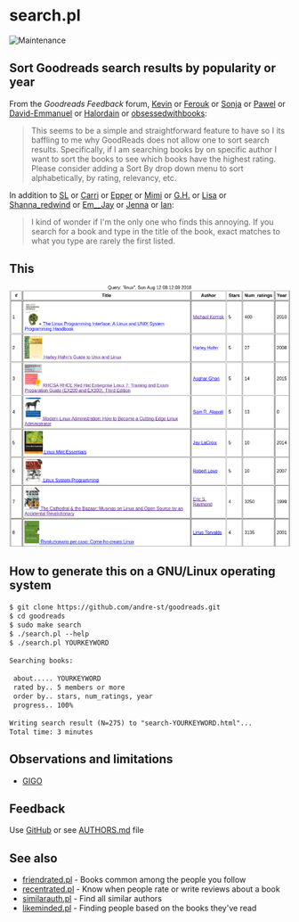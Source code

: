 # search.pl

![Maintenance](https://img.shields.io/maintenance/yes/2018.svg)


## Sort Goodreads search results by popularity or year

From the _Goodreads Feedback_ forum,
[Kevin](https://www.goodreads.com/topic/show/19464605-sort-search-results-by-rating)
or [Ferouk](https://www.goodreads.com/topic/show/18084428-we-want-to-find-good-books-fast)
or [Sonja](https://www.goodreads.com/topic/show/18177911-advanced-search-for-books)
or [Pawel](https://www.goodreads.com/topic/show/423469-sorting-search-results)
or [David-Emmanuel](https://www.goodreads.com/topic/show/18541118-better-search)
or [Halordain](https://www.goodreads.com/topic/show/18496984-sorting-by-average-rating)
or [obsessedwithbooks](https://www.goodreads.com/topic/show/1188302-sort-search-results):

> This seems to be a simple and straightforward feature to have so I its baffling
> to me why GoodReads does not allow one to sort search results. Specifically, if
> I am searching books by on specific author I want to sort the books to see
> which books have the highest rating. Please consider adding a Sort By drop down
> menu to sort alphabetically, by rating, relevancy, etc.


In addition to [SL](https://www.goodreads.com/topic/show/19387052-search-needs-improvement)
or [Carri](https://www.goodreads.com/topic/show/18123885-search-functionality)
or [Epper](https://www.goodreads.com/topic/show/18223264-search-books-filter-results)
or [Mimi](https://www.goodreads.com/topic/show/19272652-refined-search)
or [G.H.](https://www.goodreads.com/topic/show/18034964-search-results)
or [Lisa](https://www.goodreads.com/topic/show/19114134-search-fundction-when-looking-for-books)
or [Shanna_redwind](https://www.goodreads.com/topic/show/18208444-search-very-frustrating)
or [Em__Jay](https://www.goodreads.com/topic/show/2279173-search-results?comment=117130606#comment_117130606)
or [Jenna](https://www.goodreads.com/topic/show/18901296-please-improve-search-function)
or [Ian](https://www.goodreads.com/topic/show/18115612-search-prioritise-exact-matches):

>I kind of wonder if I'm the only one who finds this annoying. If you search
>for a book and type in the title of the book, exact matches to what you type
>are rarely the first listed. 


## This

![Screenshot](search.png?raw=true "Screenshot")


## How to generate this on a GNU/Linux operating system

```
$ git clone https://github.com/andre-st/goodreads.git
$ cd goodreads
$ sudo make search
$ ./search.pl --help
$ ./search.pl YOURKEYWORD

Searching books:

 about..... YOURKEYWORD
 rated by.. 5 members or more
 order by.. stars, num_ratings, year
 progress.. 100%

Writing search result (N=275) to "search-YOURKEYWORD.html"... 
Total time: 3 minutes
```


## Observations and limitations

- [GIGO](https://en.wikipedia.org/wiki/Garbage_in,_garbage_out)


## Feedback

Use [GitHub](https://github.com/andre-st/goodreads/issues) or see [AUTHORS.md](AUTHORS.md) file


## See also

- [friendrated.pl](friendrated.md) - Books common among the people you follow
- [recentrated.pl](recentrated.md) - Know when people rate or write reviews about a book
- [similarauth.pl](similarauth.md) - Find all similar authors
- [likeminded.pl](likeminded.md)   - Finding people based on the books they've read
 

